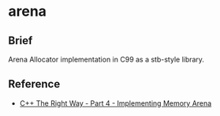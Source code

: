 # arena

## Brief

Arena Allocator implementation in C99 as a stb-style library.

## Reference

- [C++ The Right Way - Part 4 - Implementing Memory Arena](https://www.youtube.com/watch?v=kbcFw2VnDVw&list=PL6PLZuEOu7dsPviidNKzq3y0yp8PAJrqe&index=12)
